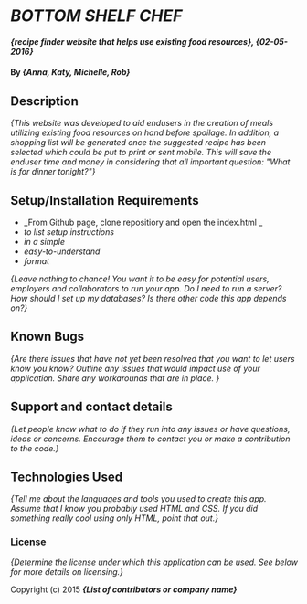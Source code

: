 # _BOTTOM SHELF CHEF_

#### _{recipe finder website that helps use existing food resources}, {02-05-2016}_

#### By _**{Anna, Katy, Michelle, Rob}**_

## Description

_{This website was developed to aid endusers in the creation of meals utilizing existing food resources on hand before spoilage. In addition, a shopping list will be generated once the suggested recipe has been selected which could be put to print or sent mobile. This will save the enduser time and money in considering that all important question: "What is for dinner tonight?"}_

## Setup/Installation Requirements

* _From Github page, clone repositiory and open the index.html _
* _to list setup instructions_
* _in a simple_
* _easy-to-understand_
* _format_

_{Leave nothing to chance! You want it to be easy for potential users, employers and collaborators to run your app. Do I need to run a server? How should I set up my databases? Is there other code this app depends on?}_

## Known Bugs

_{Are there issues that have not yet been resolved that you want to let users know you know?  Outline any issues that would impact use of your application.  Share any workarounds that are in place. }_

## Support and contact details

_{Let people know what to do if they run into any issues or have questions, ideas or concerns.  Encourage them to contact you or make a contribution to the code.}_

## Technologies Used

_{Tell me about the languages and tools you used to create this app. Assume that I know you probably used HTML and CSS. If you did something really cool using only HTML, point that out.}_

### License

*{Determine the license under which this application can be used.  See below for more details on licensing.}*

Copyright (c) 2015 **_{List of contributors or company name}_**
